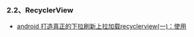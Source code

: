 ### 2.2、RecyclerView
- [android 打造真正的下拉刷新上拉加载recyclerview(一)：使用](http://blog.csdn.net/anyfive/article/details/53020321)